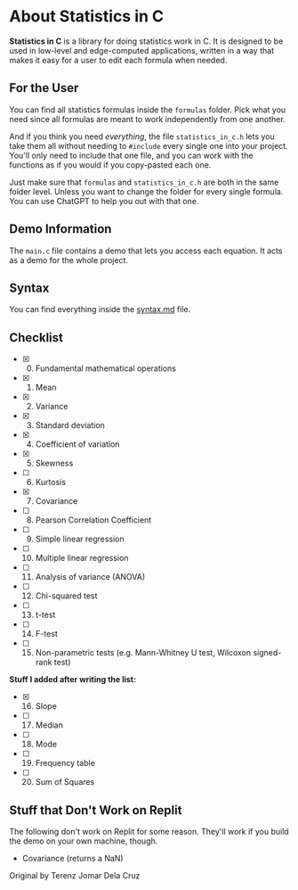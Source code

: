# About Statistics in C

**Statistics in C** is a library for doing statistics work in C. It is designed to be used in low-level and edge-computed applications, written in a way that makes it easy for a user to edit each formula when needed.

## For the User
You can find all statistics formulas inside the `formulas` folder. Pick what you need since all formulas are meant to work independently from one another.

And if you think you need _everything_, the file `statistics_in_c.h` lets you take them all without needing to `#include` every single one into your project. You'll only need to include that one file, and you can work with the functions as if you would if you copy-pasted each one.

Just make sure that `formulas` and `statistics_in_c.h` are both in the same folder level. Unless you want to change the folder for every single formula. You can use ChatGPT to help you out with that one.

## Demo Information
The `main.c` file contains a demo that lets you access each equation. It acts as a demo for the whole project.

## Syntax
You can find everything inside the [syntax.md](syntax.md) file.

## Checklist
- [x] 0. Fundamental mathematical operations
- [x] 1. Mean
- [x] 2. Variance
- [x] 3. Standard deviation
- [x] 4. Coefficient of variation
- [x] 5. Skewness
- [ ] 6. Kurtosis
- [x] 7. Covariance
- [ ] 8. Pearson Correlation Coefficient
- [ ] 9. Simple linear regression
- [ ] 10. Multiple linear regression
- [ ] 11. Analysis of variance (ANOVA)
- [ ] 12. Chi-squared test
- [ ] 13. t-test
- [ ] 14. F-test
- [ ] 15. Non-parametric tests (e.g. Mann-Whitney U test, Wilcoxon signed-rank test)

**Stuff I added after writing the list:**
- [x] 16. Slope
- [ ] 17. Median
- [ ] 18. Mode
- [ ] 19. Frequency table
- [ ] 20. Sum of Squares

## Stuff that Don't Work on Replit
The following don't work on Replit for some reason. They'll work if you build the demo on your own machine, though.
- Covariance (returns a NaN)

Original by Terenz Jomar Dela Cruz
